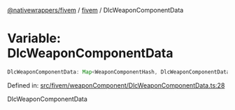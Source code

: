 [@nativewrappers/fivem](../../README.md) / [fivem](../README.md) / DlcWeaponComponentData

# Variable: DlcWeaponComponentData

```ts
DlcWeaponComponentData: Map<WeaponComponentHash, DlcWeaponComponentData>;
```

Defined in: [src/fivem/weaponComponent/DlcWeaponComponentData.ts:28](https://github.com/nativewrappers/nativewrappers/blob/4bf6e80cad9d1396d4cdc3ea16cf4f39993ed50e/src/fivem/weaponComponent/DlcWeaponComponentData.ts#L28)

DlcWeaponComponentData
